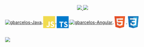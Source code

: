 <div align="center">
  <a href="https://github.com/gbarcelos">
  <img height="180em" src="https://github-readme-stats.vercel.app/api?username=gbarcelos&show_icons=true&theme=merko&include_all_commits=true&count_private=true"/>
  <img height="180em" src="https://github-readme-stats.vercel.app/api/top-langs/?username=gbarcelos&layout=compact&langs_count=7&theme=merko"/>
</div>
<div style="display: inline_block">
  <br>
  

  
  <img align="center" alt="gbarcelos-Java" height="40" width="40" src="https://cdn.jsdelivr.net/gh/devicons/devicon/icons/java/java-original-wordmark.svg">
  
  <img align="center" alt="gbarcelos-Js" height="40" width="40" src="https://raw.githubusercontent.com/devicons/devicon/master/icons/javascript/javascript-plain.svg">
  
  <img align="center" alt="gbarcelos-Ts" height="40" width="40" src="https://raw.githubusercontent.com/devicons/devicon/master/icons/typescript/typescript-plain.svg">
  
  <img align="center" alt="gbarcelos-Angular" height="40" width="40" src="https://cdn.jsdelivr.net/gh/devicons/devicon/icons/angularjs/angularjs-original.svg">
  
  <img align="center" alt="gbarcelos-HTML" height="40" width="40" src="https://raw.githubusercontent.com/devicons/devicon/master/icons/html5/html5-original.svg">
  
  <img align="center" alt="gbarcelos-CSS" height="40" width="40" src="https://raw.githubusercontent.com/devicons/devicon/master/icons/css3/css3-original.svg">

</div>
  
  ##
 
<div> 
  <a href="https://www.linkedin.com/in/gbarcelos-fullstack-developer/" target="_blank">
	<img src="https://img.shields.io/badge/-LinkedIn-%230077B5?style=for-the-badge&logo=linkedin&logoColor=white" target="_blank">
  </a> 
</div>
